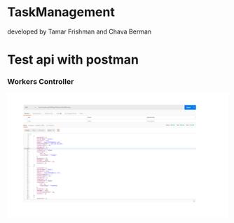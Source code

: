 # TaskManagement
developed by Tamar Frishman and Chava Berman

# Test api with postman
### Workers Controller

![picture]( https://github.com/ChavaBerman/TaskManagement/blob/master/workersController/%D7%A9%D7%A7%D7%95%D7%A4%D7%99%D7%AA1.PNG)

